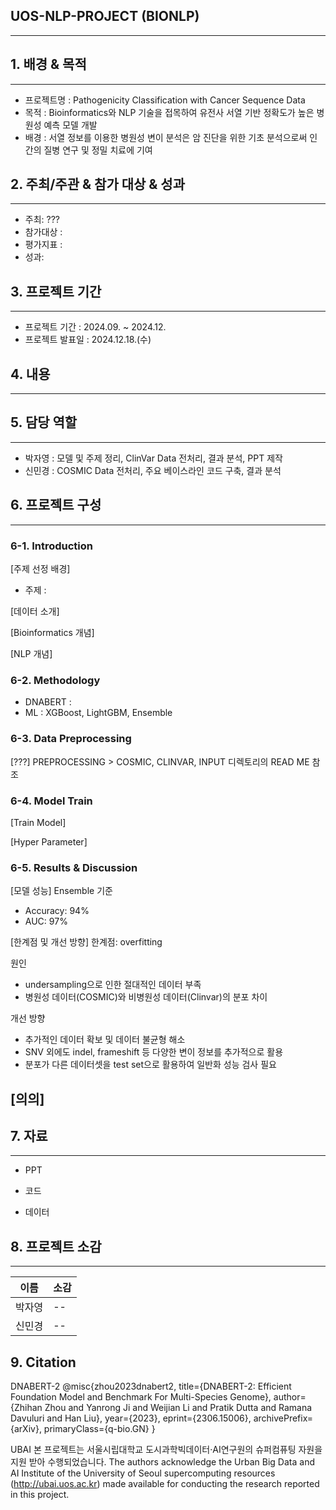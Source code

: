 ## UOS-NLP-PROJECT (BIONLP)

---

## 1. 배경 & 목적


---

- 프로젝트명 : Pathogenicity Classification with Cancer Sequence Data
- 목적 : Bioinformatics와 NLP 기술을 접목하여 유전사 서열 기반 정확도가 높은 병원성 예측 모델 개발
- 배경 : 서열 정보를 이용한 병원성 변이 분석은 암 진단을 위한 기초 분석으로써 인간의 질병 연구 및 정밀 치료에 기여

## 2. 주최/주관 & 참가 대상 & 성과

---

- 주최: ???
- 참가대상 : 
- 평가지표 : 
- 성과: 

## 3. 프로젝트 기간

---

- 프로젝트 기간 : 2024.09. ~ 2024.12.
- 프로젝트 발표일 : 2024.12.18.(수)

## 4. 내용

---




## 5. 담당 역할

---

- 박자영 : 모델 및 주제 정리, ClinVar Data 전처리, 결과 분석, PPT 제작
- 신민경 : COSMIC Data 전처리, 주요 베이스라인 코드 구축, 결과 분석


## 6. 프로젝트 구성

---

### 6-1. Introduction
[주제 선정 배경]
- 주제 :
  

[데이터 소개]


[Bioinformatics 개념]


[NLP 개념]


 
### 6-2. Methodology
- DNABERT :
- ML : XGBoost, LightGBM, Ensemble


### 6-3. Data Preprocessing
[???]
PREPROCESSING > COSMIC, CLINVAR, INPUT 디렉토리의 READ ME 참조

### 6-4. Model Train
[Train Model] 


[Hyper Parameter] 


### 6-5. Results & Discussion
[모델 성능]
Ensemble 기준
- Accuracy: 94%
- AUC: 97%

[한계점 및 개선 방향]
한계점: overfitting

원인
- undersampling으로 인한 절대적인 데이터 부족
- 병원성 데이터(COSMIC)와 비병원성 데이터(Clinvar)의 분포 차이

개선 방향
- 추가적인 데이터 확보 및 데이터 불균형 해소
- SNV 외에도 indel, frameshift 등 다양한 변이 정보를 추가적으로 활용
- 분포가 다른 데이터셋을 test set으로 활용하여 일반화 성능 검사 필요

[의의]
- 


## 7. 자료
---

- PPT

- 코드

- 데이터



## 8. 프로젝트 소감

---


| 이름 | 소감 |
| --- | --- | 
| 박자영 | -- |
| 신민경 | -- |

## 9. Citation
DNABERT-2
    @misc{zhou2023dnabert2,
      title={DNABERT-2: Efficient Foundation Model and Benchmark For Multi-Species Genome}, 
      author={Zhihan Zhou and Yanrong Ji and Weijian Li and Pratik Dutta and Ramana Davuluri and Han Liu},
      year={2023},
      eprint={2306.15006},
      archivePrefix={arXiv},
      primaryClass={q-bio.GN}
    }

UBAI
    본 프로젝트는 서울시립대학교 도시과학빅데이터·AI연구원의 슈퍼컴퓨팅 자원을 지원 받아 수행되었습니다.
    The authors acknowledge the Urban Big Data and AI Institute of the University of Seoul supercomputing resources (http://ubai.uos.ac.kr) made available for conducting the research reported in this project.